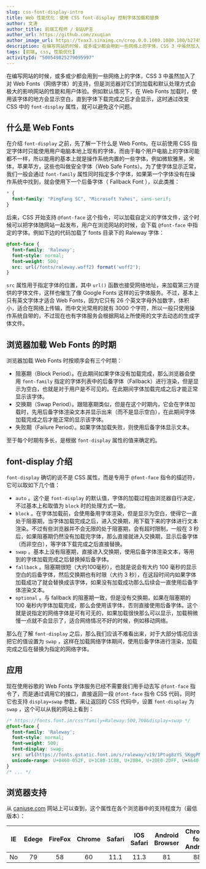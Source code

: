 ```yaml
---
slug: css-font-display-intro
title: Web 性能优化：使用 CSS font-display 控制字体加载和替换
author: 文涛
author_title: 前端工程师 / B站UP主
author_url: https://github.com/zxuqian
author_image_url: https://tvax3.sinaimg.cn/crop.0.0.1080.1080.180/b2745d44ly8g8s4muqeggj20u00u0n0k.jpg?KID=imgbed,tva&Expires=1582389585&ssig=EvXmyu%2FXsX
description: 在编写网站的时候，或多或少都会用到一些网络上的字体，CSS 3 中虽然加入了对 Web Fonts（网络字体）的支持，但是浏览器对它们的加载和默认处理方式会极大的影响网站的性能和用户体验。例如默认情况下，在 Web Fonts 加载时，使用该字体的地方会显示空白，直到字体下载完成之后才会显示，这时通过改变 CSS 中的 `font-display` 属性，就可以避免这个问题。
tags: [前端, css, 性能优化]
activityId: "500549825279095997"
---
```


在编写网站的时候，或多或少都会用到一些网络上的字体，CSS 3 中虽然加入了对 Web Fonts（网络字体）的支持，但是浏览器对它们的加载和默认处理方式会极大的影响网站的性能和用户体验。例如默认情况下，在 Web Fonts 加载时，使用该字体的地方会显示空白，直到字体下载完成之后才会显示，这时通过改变 CSS 中的 `font-display` 属性，就可以避免这个问题。

<!-- truncate -->

## 什么是 Web Fonts

在介绍 `font-display` 之前，先了解一下什么是 Web Fonts。在以前使用 CSS 指定字体时只能使用用户电脑本地上现有的字体，而由于每个用户电脑上的字体可能都不一样，所以能用的基本上就是操作系统内置的一些字体，例如微软雅黑，宋体，苹果苹方，这些也叫做安全字体（Web Safe Fonts）。为了使字体显示正常，我们一般会通过 `font-family` 属性同时指定多个字体，如果第一个字体没有在操作系统中找到，就会使用下一个后备字体（ Fallback Font ），以此类推：

```css
* {
  font-family: "PingFang SC", "Microsoft Yahei", sans-serif;
}
```

后来，CSS 开始支持 `@font-face` 这个指令，可以加载自定义的字体文件，这个时候可以把字体随网站一起发布，用户在浏览网站的时候，会下载 `@font-face` 中指定的字体。例如下边的代码加载了 fonts 目录下的 Raleway 字体：

```css
@font-face {
  font-family: 'Raleway';
  font-style: normal;
  font-weight: 500;
  src: url(/fonts/raleway.woff2) format('woff2');
}
```

`src` 属性用于指定字体的位置，其中 `url()` 函数也接受网络地址，来加载第三方提供的字体文件，这样也催生了像 Google Fonts 这样的云字体服务。不过，基本上只有英文字体才适合 Web Fonts，因为它只有 26 个英文字母外加数字，体积小，适合在网络上传输，而中文光常用的就有 3000 个字符，所以一般只使用操作系统自带的，不过现在也有字体服务会根据网站上所使用的文字去动态的生成字体文件。

## 浏览器加载 Web Fonts 的时期

浏览器加载 Web Fonts 时按顺序会有三个时期：

- 阻塞期（Block Period）。在此期间如果字体没有加载完成，那么浏览器会使用 `font-family` 指定的字体列表中的后备字体（Fallback）进行渲染，但是显示为空白，也就是对于用户是不可见的。在此期间字体加载完成之后才能正常显示该字体。
- 交换期（Swap Period）。跟阻塞期类似，但是在这个时期内，它会在字体加载时，先用后备字体渲染文本并显示出来（而不是显示空白），在此期间字体加载完成之后才能正常的显示该字体。
- 失败期（Failure Period）。如果字体加载失败，则使用后备字体显示文本。

至于每个时期有多长，是根据 `font-display` 属性的值来确定的。

## font-display 介绍

`font-display` 确切的说不是 CSS 属性，而是专用于 `@font-face` 指令的描述符，它可以取如下几个值：

- `auto` 。这个是 `font-display` 的默认值，字体的加载过程由浏览器自行决定，不过基本上和取值为 `block` 时的处理方式一致。 
- `block` 。在字体加载前，会使用备用字体渲染，但是显示为空白，使得它一直处于阻塞期，当字体加载完成之后，进入交换期，用下载下来的字体进行文本渲染。不过有些浏览器并不会无限的处于阻塞期，会有超时限制，一般在 3 秒后，如果阻塞期仍然没有加载完字体，那么直接就进入交换期，显示后备字体（而非空白），等字体下载完成之后直接替换。
- `swap` 。基本上没有阻塞期，直接进入交换期，使用后备字体渲染文本，等用到的字体加载完成之后替换掉后备字体。
- `fallback` 。阻塞期很短（大约100毫秒），也就是说会有大约 100 毫秒的显示空白的后备字体，然后交换期也有时限（大约 3 秒），在这段时间内如果字体加载成功了就会替换成该字体，如果没有加载成功那么后续会一直使用后备字体渲染文本。
- `optional` 。与 fallback 的阻塞期一致，但是没有交换期，如果在阻塞期的 100 毫秒内字体加载完成，那么会使用该字体，否则直接使用后备字体。这个就是说指定的网络字体是可有可无的，如果加载很快那么可以显示，加载稍微慢一点就不会显示了，适合网络情况不好的时候，例如移动网络。

那么在了解 `font-display` 之后，那么我们应该不难看出来，对于大部分情况应该把它的值设置为 `swap` ，这样在加载网络字体期间，使用后备字体进行渲染，加载完成之后在替换为指定的网络字体。

## 应用

现在使用谷歌的 Web Fonts 字体服务已经不需要我们用手动去写 `@font-face` 指令了，而是通过调用它的接口，直接返回一段 `@font-face` 指令 CSS 代码，同时它也支持 `display=swap` 参数，来让返回的 CSS 代码中，设置 `font-display` 为 `swap` ，这个可以从我的网站上看到：

```css
/* https://fonts.font.im/css?family=Raleway:500,700&display=swap */
@font-face {
  font-family: 'Raleway';
  font-style: normal;
  font-weight: 500;
  font-display: swap;
  src: url(https://fonts.gstatic.font.im/s/raleway/v19/1Ptug8zYS_SKggPNyCAIT4ttDfCmxA.woff2) format('woff2');
  unicode-range: U+0460-052F, U+1C80-1C88, U+20B4, U+2DE0-2DFF, U+A640-A69F, U+FE2E-FE2F;
}
/* ... */
```

## 浏览器支持

从 [caniuse.com](http://caniuse.com) 网站上可以查到，这个属性在各个浏览器中的支持程度为（最低版本）：

|  IE   | Edege | FireFox | Chrome | Safari | IOS Safari | Android Browser | Chrome for Android | FireFox for Android |
| :---: | :---: | :-----: | :----: | :----: | :--------: | :-------------: | :----------------: | :-----------------: |
|  No   |  79   |   58    |   60   |  11.1  |    11.3    |       81        |         88         |         86          |




